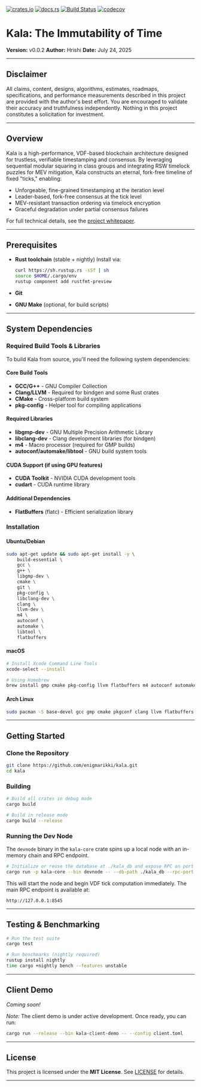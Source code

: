 [![crates.io](https://img.shields.io/crates/v/kala-core.svg)](https://crates.io/crates/kala-core)
[![docs.rs](https://docs.rs/kala-core/badge.svg)](https://docs.rs/kala-core)
[![Build Status](https://github.com/enigmarikki/kala/actions/workflows/ci.yml/badge.svg?branch=master)](https://github.com/enigmarikki/kala/actions?query=workflow%3Aci)
[![codecov](https://codecov.io/gh/enigmarikki/kala/branch/master/graph/badge.svg)](https://codecov.io/gh/enigmarikki/kala)

# Kala: The Immutability of Time

**Version:** v0.0.2
**Author:** Hrishi
**Date:** July 24, 2025

---

## Disclaimer

All claims, content, designs, algorithms, estimates, roadmaps, specifications, and performance measurements described in this project are provided with the author's best effort. You are encouraged to validate their accuracy and truthfulness independently. Nothing in this project constitutes a solicitation for investment.

---

## Overview

Kala is a high-performance, VDF-based blockchain architecture designed for trustless, verifiable timestamping and consensus. By leveraging sequential modular squaring in class groups and integrating RSW timelock puzzles for MEV mitigation, Kala constructs an eternal, fork-free timeline of fixed "ticks," enabling:

* Unforgeable, fine-grained timestamping at the iteration level
* Leader-based, fork-free consensus at the tick level
* MEV-resistant transaction ordering via timelock encryption
* Graceful degradation under partial consensus failures

For full technical details, see the [project whitepaper](https://github.com/enigmarikki/kala/blob/master/docs/kala_v0.0.2.pdf).

---

## Prerequisites

* **Rust toolchain** (stable + nightly)
  Install via:

  ```bash
  curl https://sh.rustup.rs -sSf | sh
  source $HOME/.cargo/env
  rustup component add rustfmt-preview
  ```
* **Git**
* **GNU Make** (optional, for build scripts)

---

## System Dependencies

### Required Build Tools & Libraries

To build Kala from source, you'll need the following system dependencies:

#### Core Build Tools
* **GCC/G++** - GNU Compiler Collection
* **Clang/LLVM** - Required for bindgen and some Rust crates
* **CMake** - Cross-platform build system
* **pkg-config** - Helper tool for compiling applications

#### Required Libraries
* **libgmp-dev** - GNU Multiple Precision Arithmetic Library
* **libclang-dev** - Clang development libraries (for bindgen)
* **m4** - Macro processor (required for GMP builds)
* **autoconf/automake/libtool** - GNU build system tools

#### CUDA Support (if using GPU features)
* **CUDA Toolkit** - NVIDIA CUDA development tools
* **cudart** - CUDA runtime library

#### Additional Dependencies
* **FlatBuffers** (flatc) - Efficient serialization library

### Installation

#### Ubuntu/Debian
```bash
sudo apt-get update && sudo apt-get install -y \
    build-essential \
    gcc \
    g++ \
    libgmp-dev \
    cmake \
    git \
    pkg-config \
    libclang-dev \
    clang \
    llvm-dev \
    m4 \
    autoconf \
    automake \
    libtool \
    flatbuffers
```

#### macOS
```bash
# Install Xcode Command Line Tools
xcode-select --install

# Using Homebrew
brew install gmp cmake pkg-config llvm flatbuffers m4 autoconf automake libtool
```

#### Arch Linux
```bash
sudo pacman -S base-devel gcc gmp cmake pkgconf clang llvm flatbuffers m4 autoconf automake libtool
```

---

## Getting Started

### Clone the Repository

```bash
git clone https://github.com/enigmarikki/kala.git
cd kala
```

### Building

```bash
# Build all crates in debug mode
cargo build

# Build in release mode
cargo build --release
```

### Running the Dev Node

The `devnode` binary in the `kala-core` crate spins up a local node with an in-memory chain and RPC endpoint.

```bash
# Initialize or reuse the database at ./kala_db and expose RPC on port 8545
cargo run -p kala-core --bin devnode -- --db-path ./kala_db --rpc-port 8545
```

This will start the node and begin VDF tick computation immediately. The main RPC endpoint is available at:

```
http://127.0.0.1:8545
```

---

## Testing & Benchmarking

```bash
# Run the test suite
cargo test

# Run benchmarks (nightly required)
rustup install nightly
time cargo +nightly bench --features unstable
```

---

## Client Demo

*Coming soon!*

*Note:* The client demo is under active development. Once ready, you can run:

```bash
cargo run --release --bin kala-client-demo -- --config client.toml
```

---

## License

This project is licensed under the **MIT License**. See [LICENSE](./LICENSE) for details.

---
